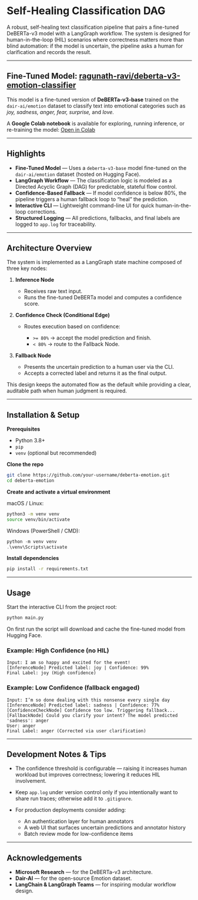 # Self-Healing Classification DAG

A robust, self-healing text classification pipeline that pairs a fine-tuned DeBERTa-v3 model with a LangGraph workflow. The system is designed for human-in-the-loop (HIL) scenarios where correctness matters more than blind automation: if the model is uncertain, the pipeline asks a human for clarification and records the result.

---

## Fine-Tuned Model: [ragunath-ravi/deberta-v3-emotion-classifier](https://huggingface.co/ragunath-ravi/deberta-v3-emotion-classifier)

This model is a fine-tuned version of **DeBERTa-v3-base** trained on the `dair-ai/emotion` dataset to classify text into emotional categories such as *joy, sadness, anger, fear, surprise,* and *love.*

A **Google Colab notebook** is available for exploring, running inference, or re-training the model:
 [Open in Colab](https://colab.research.google.com/drive/1pWX64LDP9SHyWrr0Gy-Uwiur1SdcOPRj?usp=sharing)

---

##  Highlights

* **Fine-Tuned Model** — Uses a `deberta-v3-base` model fine-tuned on the `dair-ai/emotion` dataset (hosted on Hugging Face).
* **LangGraph Workflow** — The classification logic is modeled as a Directed Acyclic Graph (DAG) for predictable, stateful flow control.
* **Confidence-Based Fallback** — If model confidence is below 80%, the pipeline triggers a human fallback loop to “heal” the prediction.
* **Interactive CLI** — Lightweight command-line UI for quick human-in-the-loop corrections.
* **Structured Logging** — All predictions, fallbacks, and final labels are logged to `app.log` for traceability.

---

## Architecture Overview

The system is implemented as a LangGraph state machine composed of three key nodes:

1. **Inference Node**

   * Receives raw text input.
   * Runs the fine-tuned DeBERTa model and computes a confidence score.
2. **Confidence Check (Conditional Edge)**

   * Routes execution based on confidence:

     * `>= 80%` → accept the model prediction and finish.
     * `< 80%` → route to the Fallback Node.
3. **Fallback Node**

   * Presents the uncertain prediction to a human user via the CLI.
   * Accepts a corrected label and returns it as the final output.

This design keeps the automated flow as the default while providing a clear, auditable path when human judgment is required.

---

## Installation & Setup

**Prerequisites**

* Python 3.8+
* `pip`
* `venv` (optional but recommended)

**Clone the repo**

```bash
git clone https://github.com/your-username/deberta-emotion.git
cd deberta-emotion
```

**Create and activate a virtual environment**

macOS / Linux:

```bash
python3 -m venv venv
source venv/bin/activate
```

Windows (PowerShell / CMD):

```powershell
python -m venv venv
.\venv\Scripts\activate
```

**Install dependencies**

```bash
pip install -r requirements.txt
```

---

## Usage

Start the interactive CLI from the project root:

```bash
python main.py
```

On first run the script will download and cache the fine-tuned model from Hugging Face.

### Example: High Confidence (no HIL)

```
Input: I am so happy and excited for the event!
[InferenceNode] Predicted label: joy | Confidence: 99%
Final Label: joy (High confidence)
```

### Example: Low Confidence (fallback engaged)

```
Input: I’m so done dealing with this nonsense every single day
[InferenceNode] Predicted label: sadness | Confidence: 77%
[ConfidenceCheckNode] Confidence too low. Triggering fallback...
[FallbackNode] Could you clarify your intent? The model predicted 'sadness': anger
User: anger
Final Label: anger (Corrected via user clarification)
```

---

## Development Notes & Tips

* The confidence threshold is configurable — raising it increases human workload but improves correctness; lowering it reduces HIL involvement.
* Keep `app.log` under version control only if you intentionally want to share run traces; otherwise add it to `.gitignore`.
* For production deployments consider adding:

  * An authentication layer for human annotators
  * A web UI that surfaces uncertain predictions and annotator history
  * Batch review mode for low-confidence items

---

## Acknowledgements

* **Microsoft Research** — for the DeBERTa-v3 architecture.
* **Dair-AI** — for the open-source Emotion dataset.
* **LangChain & LangGraph Teams** — for inspiring modular workflow design.


